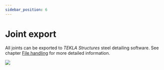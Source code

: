 ```yaml
---
sidebar_position: 6
---
```

# Joint export

All joints can be exported to _TEKLA Structures_ steel detailing software. See chapter [File handling](../2_0_file-handling/2_9_exporting-model-data-from-dlubal-rstab-in-xlsx-format.md) for more detailed information.

<!-- /wp:paragraph -->

<!-- wp:image {"align":"center","id":9836,"width":467,"height":212,"sizeSlug":"full","linkDestination":"media"} -->

[![](https://Consteelsoftware.com/wp-content/uploads/2021/04/15-7-joint-export.jpg)](./img/wp-content-uploads-2021-04-15-7-joint-export.jpg)

<!-- /wp:image -->

<!-- wp:paragraph -->

<!-- /wp:paragraph -->
